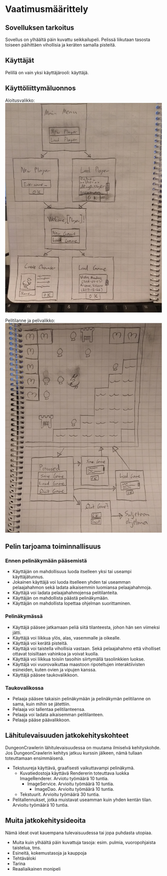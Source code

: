# Vaatimusmäärittely

## Sovelluksen tarkoitus

Sovellus on ylhäältä päin kuvattu seikkailupeli. Pelissä liikutaan tasosta toiseen päihittäen vihollisia ja keräten samalla pisteitä.

## Käyttäjät

Pelillä on vain yksi käyttäjärooli: käyttäjä.

## Käyttöliittymäluonnos

Aloitusvalikko:  
![UI luonnos 1](/dokumentaatio/kuvat/uiLuonnos1.jpg)

Pelitilanne ja pelivalikko:  
![UI luonnos 2](/dokumentaatio/kuvat/uiLuonnos2.jpg)

## Pelin tarjoama toiminnallisuus

### Ennen pelinäkymään pääsemistä

* Käyttäjän on mahdollisuus luoda itselleen yksi tai useampi käyttäjätunnus.
* Jokainen käyttäjä voi luoda itselleen yhden tai useamman pelaajahahmon sekä ladata aikaisemmin luomiansa pelaajahahmoja.
* Käyttäjä voi ladata pelaajahahmojensa pelitilanteita.
* Käyttäjän on mahdollista päästä pelinäkymään.
* Käyttäjän on mahdollista lopettaa ohjelman suorittaminen.

### Pelinäkymässä
* Käyttäjä pääsee jatkamaan peliä siitä tilanteesta, johon hän sen viimeksi jätti.
* Käyttäjä voi liikkua ylös, alas, vasemmalle ja oikealle.
* Käyttäjä voi kerätä pisteitä.
* Käyttäjä voi taistella vihollisia vastaan. Sekä pelaajahahmo että viholliset ottavat toisiltaan vahinkoa ja voivat kuolla.
* Käyttäjä voi liikkua toisiin tasoihin siirtymällä tasolinkkien luokse.
* Käyttäjä voi vuorovaikuttaa maastoon ripoteltujen interaktiivisten esineiden, kuten ovien ja vipujen kanssa.
* Käyttäjä pääsee taukovalikkoon.

### Taukovalikossa
* Pelaaja pääsee takaisin pelinäkymään ja pelinäkymän pelitilanne on sama, kuin mihin se jätettiin.
* Pelaaja voi tallentaa pelitilanteensa.
* Pelaaja voi ladata aikaisemman pelitilanteen.
* Pelaaja pääse päävalikkoon.

## Lähitulevaisuuden jatkokehityskohteet
DungeonCrawlerin lähitulevaisuudessa on muutama ilmiselvä kehityskohde. Jos DungeonCrawlerin kehitys jatkuu kurssin jälkeen, nämä tullaan toteuttamaan ensimmäisenä.

* Tekstuureja käyttävä, graafisesti vaikuttavampi pelinäkymä.
  * Kuvatiedostoja käyttävä Rendererin toteuttava luokka ImageRenderer. Arviotu työmäärä 10 tuntia.
    * ImageService. Arvioitu työmäärä 10 tuntia.
      * ImageDao. Arvioitu työmäärä 10 tuntia.
  * Tekstuurit. Arvioitu työmäärä 30 tuntia.
* Pelitallennukset, jotka muistavat useamman kuin yhden kentän tilan. Arvioitu työmäärä 10 tuntia.

## Muita jatkokehitysideoita
Nämä ideat ovat kauempana tulevaisuudessa tai jopa puhdasta utopiaa.
* Muita kuin ylhäältä päin kuvattuja tasoja: esim. pulmia, vuoropohjaista taistelua, tms.
* Esineitä, kokemustasoja ja kauppoja
* Tehtäväloki
* Tarina
* Reaaliaikainen monipeli
